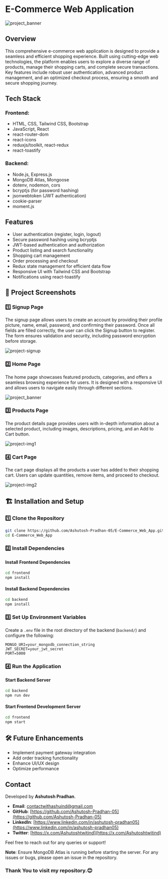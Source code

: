 # E-Commerce Web Application

![project_banner](https://github.com/user-attachments/assets/0c9434a3-154c-433b-be85-2a0dbbb55d08)

## Overview
This comprehensive e-commerce web application is designed to provide a seamless and efficient shopping experience. Built using cutting-edge web technologies, the platform enables users to explore a diverse range of products, manage their shopping carts, and complete secure transactions. Key features include robust user authentication, advanced product management, and an optimized checkout process, ensuring a smooth and secure shopping journey.

## Tech Stack

### Frontend:
- HTML, CSS, Tailwind CSS, Bootstrap
- JavaScript, React
- react-router-dom
- react-icons
- reduxjs/toolkit, react-redux
- react-toastify

### Backend:
- Node.js, Express.js
- MongoDB Atlas, Mongoose
- dotenv, nodemon, cors
- bcryptjs (for password hashing)
- jsonwebtoken (JWT authentication)
- cookie-parser
- moment.js

## Features
- User authentication (register, login, logout)
- Secure password hashing using bcryptjs
- JWT-based authentication and authorization
- Product listing and search functionality
- Shopping cart management
- Order processing and checkout
- Redux state management for efficient data flow
- Responsive UI with Tailwind CSS and Bootstrap
- Notifications using react-toastify

## 📸 Project Screenshots

### 1️⃣ Signup Page
The signup page allows users to create an account by providing their profile picture, name, email, password, and confirming their password. Once all fields are filled correctly, the user can click the Signup button to register. The form ensures validation and security, including password encryption before storage.

![project-signup](https://github.com/user-attachments/assets/e47c8a56-eb78-43ca-9e69-b928d8ea4600)



### 2️⃣ Home Page
The home page showcases featured products, categories, and offers a seamless browsing experience for users. It is designed with a responsive UI and allows users to navigate easily through different sections.

![project_banner](https://github.com/user-attachments/assets/fd715ea8-608e-4502-b959-2a0de8af7ce3)



### 3️⃣ Products Page
The product details page provides users with in-depth information about a selected product, including images, descriptions, pricing, and an Add to Cart button.

![project-img1](https://github.com/user-attachments/assets/affd8d58-0ef4-41a3-9bac-7c0a8d3ada0d)



### 4️⃣ Cart Page
The cart page displays all the products a user has added to their shopping cart. Users can update quantities, remove items, and proceed to checkout.

![project-img2](https://github.com/user-attachments/assets/5496c52a-9bcd-4c85-958d-831b1690fd08)



## 🏗️ Installation and Setup

### 1️⃣ Clone the Repository
```sh
git clone https://github.com/Ashutosh-Pradhan-05/E-Commerce_Web_App.git
cd E-Commerce_Web_App
```

### 2️⃣ Install Dependencies
#### Install Frontend Dependencies
```sh
cd frontend
npm install
```

#### Install Backend Dependencies
```sh
cd backend
npm install
```

### 3️⃣ Set Up Environment Variables
Create a `.env` file in the root directory of the backend (`backend/`) and configure the following:
```env
MONGO_URI=your_mongodb_connection_string
JWT_SECRET=your_jwt_secret
PORT=5000
```

### 4️⃣ Run the Application
#### Start Backend Server
```sh
cd backend
npm run dev
```

#### Start Frontend Development Server
```sh
cd frontend
npm start
```

## 🛠️ Future Enhancements
- Implement payment gateway integration
- Add order tracking functionality
- Enhance UI/UX design
- Optimize performance

## Contact

Developed by **Ashutosh Pradhan**.
- **Email**: [contactwithashuind@gmail.com](mailto:contactwithashuind@gmail.com)
- **GitHub**: [https://github.com/Ashutosh-Pradhan-05](https://github.com/Ashutosh-Pradhan-05)
- **LinkedIn**: [https://www.linkedin.com/in/ashutosh-pradhan05](https://www.linkedin.com/in/ashutosh-pradhan05)
- **Twitter**: [https://x.com/Ashutoshtwitind](https://x.com/Ashutoshtwitind)

Feel free to reach out for any queries or support!

**Note**: Ensure MongoDB Atlas is running before starting the server. For any issues or bugs, please open an issue in the repository.
### Thank You to visit my repository.😊
